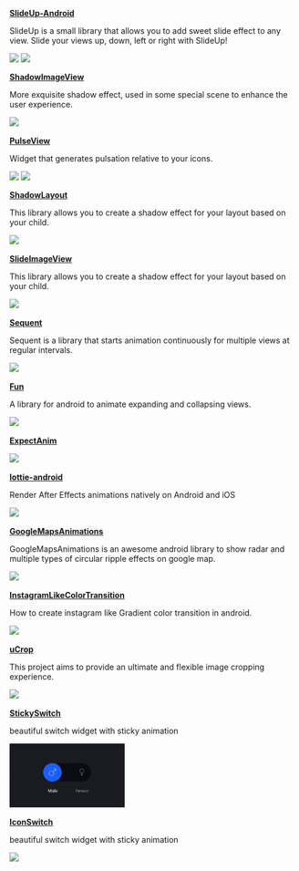 **[SlideUp-Android](https://github.com/mancj/SlideUp-Android)**

SlideUp is a small library that allows you to add sweet slide effect to any view. Slide your views up, down, left or right with SlideUp!

<img src=https://github.com/mancj/mancj.github.io/blob/master/other/slideup-art/art1.gif width="300"> <img src=https://github.com/mancj/mancj.github.io/blob/master/other/slideup-art/art2.gif width="300">

**[ShadowImageView](https://github.com/yingLanNull/ShadowImageView)**

More exquisite shadow effect, used in some special scene to enhance the user experience.

<img src=https://github.com/yingLanNull/ShadowImageView/raw/master/show/shadow.gif width="150">

**[PulseView](https://github.com/Devlight/PulseView)**

Widget that generates pulsation relative to your icons.

<div>
<img src=https://camo.githubusercontent.com/b5ab5cee1ff3883d829698d780146a3d42733715/68747470733a2f2f6431337961637572716a676172612e636c6f756466726f6e742e6e65742f75736572732f3135333237372f73637265656e73686f74732f323234323932312f6f70656e2d75726932303135303931342d332d31736133363439 width="40%">
<img src=https://camo.githubusercontent.com/9c78f8bc12bbca3a2b6488cd84971ca877a56c90/68747470733a2f2f6431337961637572716a676172612e636c6f756466726f6e742e6e65742f75736572732f373835312f73637265656e73686f74732f323235393235362f63656c2d6669616e696d6174696f6e2d322e676966 width="40%">
</div>

**[ShadowLayout](https://github.com/Devlight/ShadowLayout)**

This library allows you to create a shadow effect for your layout based on your child.

<div>
<img src=https://camo.githubusercontent.com/6544b73c66ba75b5dee971f744510cd71064893e/68747470733a2f2f64726976652e676f6f676c652e636f6d2f75633f6578706f72743d646f776e6c6f61642669643d304278504f5f5565533777536354334a5859327435547a686b544467 width="40%">
</div>


**[SlideImageView](https://github.com/Devlight/SlideImageView)**

This library allows you to create a shadow effect for your layout based on your child.

<div>
<img src=https://camo.githubusercontent.com/050edbd53e1aadecf8987d41f722ef47391e85c1/68747470733a2f2f64726976652e676f6f676c652e636f6d2f75633f6578706f72743d646f776e6c6f61642669643d304278504f5f5565533777536357485a484e5446664d6b6443626a41 width="40%">
</div>

**[Sequent](https://github.com/fujiyuu75/Sequent)**

Sequent is a library that starts animation continuously for multiple views at regular intervals.
<div>
<img src=https://github.com/fujiyuu75/sequent/raw/res/demo.gif width="40%">
</div>

**[Fun](https://github.com/PHELAT/Fun)**

A library for android to animate expanding and collapsing views.
<div>
<img src=https://github.com/PHELAT/Fun/raw/master/screenshot/screenshot.gif width="40%">
</div>

**[ExpectAnim](https://github.com/florent37/ExpectAnim)**
<div>
<img src=https://raw.githubusercontent.com/florent37/ExpectAnim/master/media/sample.gif width="40%">
</div>

**[lottie-android](https://github.com/airbnb/lottie-android)**

Render After Effects animations natively on Android and iOS

<div>
<img src=https://github.com/airbnb/lottie-android/raw/master/gifs/Example2.gif width="40%">
</div>

**[GoogleMapsAnimations](https://github.com/aarsy/GoogleMapsAnimations)**

GoogleMapsAnimations is an awesome android library to show radar and multiple types of circular ripple effects on google map.

<div>
<img src=https://github.com/aarsy/GoogleMapsAnimations/raw/master/gifs/Sample3.gif width="40%">
</div>

**[InstagramLikeColorTransition](https://github.com/Taishi-Y/InstagramLikeColorTransitionAndroid)**

How to create instagram like Gradient color transition in android.

<div>
<img src=https://github.com/Taishi-Y/InstagramLikeColorTransitionAndroid/raw/master/images/screenshot.gif?raw=true width="40%">
</div>

**[uCrop](https://github.com/Yalantis/uCrop)**

This project aims to provide an ultimate and flexible image cropping experience.

<div>
<img src=https://github.com/Yalantis/uCrop/raw/master/preview.gif width="40%">
</div>

**[StickySwitch](https://github.com/GwonHyeok/StickySwitch)**

 beautiful switch widget with sticky animation

<div>
<img src=https://github.com/GwonHyeok/StickySwitch/raw/master/preview.gif width="40%">
</div>


**[IconSwitch](https://github.com/polyak01/IconSwitch)**

 beautiful switch widget with sticky animation

<div>
<img src=https://raw.githubusercontent.com/polyak01/IconSwitch/master/data/3J8gYHy.gif width="40%">
</div>
